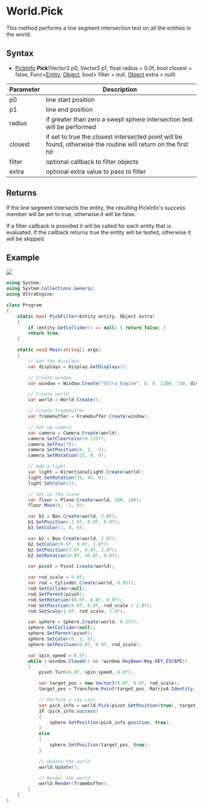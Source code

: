 # World.Pick

This method performs a line segment intersection test on all the entities in the world.

## Syntax

- [PickInfo](PickInfo.md) **Pick**(Vector3 p0, Vector3 p1, float radius = 0.0f, bool closest = false, Func<[Entity](Entity.md), [Object](Object.md), bool> filter = null, [Object](Object.md) extra = null)

| Parameter | Description |
| --- | --- |
| p0 | line start position |
| p1 | line end position |
| radius | if greater than zero a swept sphere intersection test will be performed |
| closest | if set to true the closest intersected point will be found, otherwise the routine will return on the first hit |
| filter | optional callback to filter objects |
| extra | optional extra value to pass to filter |

## Returns

If the line segment intersects the entity, the resulting PickInfo's *success* member will be set to true, otherwise it will be false.

If a filter callback is provided it will be called for each entity that is evaluated. If the callback returns true the entity will be tested, otherwise it will be skipped.

## Example

![](https://raw.githubusercontent.com/UltraEngine/Documentation/master/Images/World_Pick.gif)

```csharp
using System;
using System.Collections.Generic;
using UltraEngine;

class Program
{
    static bool PickFilter(Entity entity, Object extra)
    {
        if (entity.GetCollider() == null) { return false; }
        return true;
    }

    static void Main(string[] args)
    {
        // Get the displays
        var displays = Display.GetDisplays();

        // Create window
        var window = Window.Create("Ultra Engine", 0, 0, 1280, 720, displays[0], WindowFlag.WINDOW_CENTER | WindowFlag.WINDOW_TITLEBAR);

        // Create world
        var world = World.Create();

        // Create framebuffer
        var framebuffer = Framebuffer.Create(window);

        // Set up camera
        var camera = Camera.Create(world);
        camera.SetClearColor(0.125f);
        camera.SetFov(70);
        camera.SetPosition(0, 2, -3);
        camera.SetRotation(25, 0, 0);

        // Add a light
        var light = DirectionalLight.Create(world);
        light.SetRotation(35, 45, 0);
        light.SetColor(5);

        // Set up the scene
        var floor = Plane.Create(world, 100, 100);
        floor.Move(0, -1, 0);

        var b1 = Box.Create(world, 2.0f);
        b1.SetPosition(-3.0f, 0.0f, 0.0f);
        b1.SetColor(1, 0, 0);

        var b2 = Box.Create(world, 2.0f);
        b2.SetColor(0.0f, 0.0f, 1.0f);
        b2.SetPosition(3.0f, 0.0f, 2.0f);
        b2.SetRotation(0.0f, 45.0f, 0.0f);

        var pivot = Pivot.Create(world);

        var rod_scale = 5.0f;
        var rod = Cylinder.Create(world, 0.05f);
        rod.SetCollider(null);
        rod.SetParent(pivot);
        rod.SetRotation(90.0f, 0.0f, 0.0f);
        rod.SetPosition(0.0f, 0.0f, rod_scale / 2.0f);
        rod.SetScale(1.0f, rod_scale, 1.0f);

        var sphere = Sphere.Create(world, 0.25f);
        sphere.SetCollider(null);
        sphere.SetParent(pivot);
        sphere.SetColor(0, 1, 0);
        sphere.SetPosition(0.0f, 0.0f, rod_scale);

        var spin_speed = 0.5f;
        while (!window.Closed() && !window.KeyDown(Key.KEY_ESCAPE))
        {
            pivot.Turn(0.0f, spin_speed, 0.0f);

            var target_pos = new Vector3(0.0f, 0.0f, rod_scale);
            target_pos = Transform.Point(target_pos, Matrix4.Identity, pivot.GetMatrix(true).Inverse());

            // Perform a ray cast
            var pick_info = world.Pick(pivot.GetPosition(true), target_pos, 0.25f, true, PickFilter);
            if (pick_info.success)
            {
                sphere.SetPosition(pick_info.position, true);
            }
            else
            {
                sphere.SetPosition(target_pos, true);
            }

            // Update the world
            world.Update();

            // Render the world
            world.Render(framebuffer);
        }
    }
}
```

